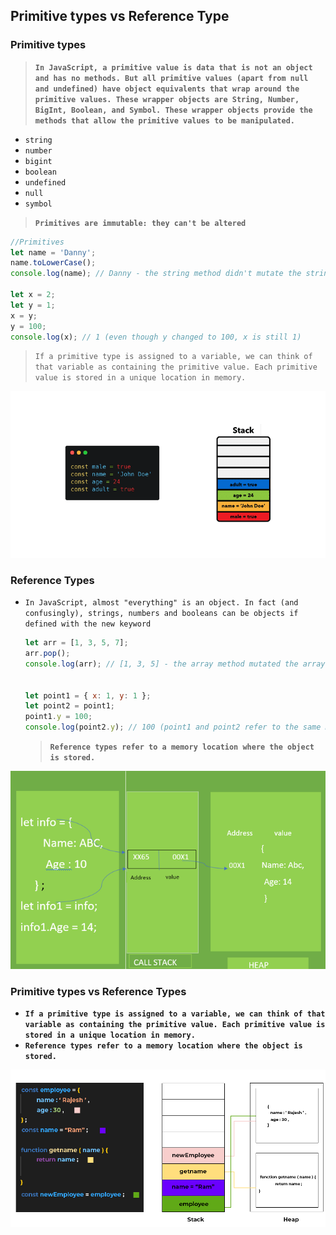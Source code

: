 ## Primitive types vs Reference Type





### Primitive types

> **`In JavaScript, a primitive value is data that is not an object and has no methods. But all primitive values (apart from null and undefined) have object equivalents that wrap around the primitive values. These wrapper objects are String, Number, BigInt, Boolean, and Symbol. These wrapper objects provide the methods that allow the primitive values to be manipulated.`**

- `string`
- `number`
- `bigint`
- `boolean`
- `undefined`
- `null`
- `symbol`

> **`Primitives are immutable: they can't be altered`**

```js
//Primitives
let name = 'Danny';
name.toLowerCase();
console.log(name); // Danny - the string method didn't mutate the string

let x = 2;
let y = 1;
x = y;
y = 100;
console.log(x); // 1 (even though y changed to 100, x is still 1)

```

> `If a primitive type is assigned to a variable, we can think of that variable as containing the primitive value. Each primitive value is stored in a unique location in memory.`

![](Images/primitives-type.png)

### Reference Types

- `In JavaScript, almost "everything" is an object. In fact (and confusingly), strings, numbers and booleans can be objects if defined with the new keyword`

  ```js
  let arr = [1, 3, 5, 7];
  arr.pop();
  console.log(arr); // [1, 3, 5] - the array method mutated the array
  
  
  let point1 = { x: 1, y: 1 };
  let point2 = point1;
  point1.y = 100;
  console.log(point2.y); // 100 (point1 and point2 refer to the same memory address where the point object is stored)
  ```

  

  > **`Reference types refer to a memory location where the object is stored.`**

  

![](Images/reference-types.png)





### Primitive types vs Reference Types

- **`If a primitive type is assigned to a variable, we can think of that variable as containing the primitive value. Each primitive value is stored in a unique location in memory.`**
- **`Reference types refer to a memory location where the object is stored.`**

![](Images/memory-management-in-js.png)